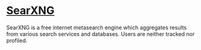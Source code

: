 # [SearXNG](https://github.com/searxng/searxng)

SearXNG is a free internet metasearch engine which aggregates results from various search services and databases. Users are neither tracked nor profiled.
